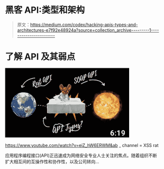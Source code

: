 # 黑客 API:类型和架构

> 原文：<https://medium.com/codex/hacking-apis-types-and-architectures-e7f92e48924a?source=collection_archive---------1----------------------->

# 了解 API 及其弱点

![](img/cf2bbf27681b4ed4aae9f795b36e7a90.png)

https://www.youtube.com/watch?v=eiZ_hW6ERWM&ab _ channel = XSS rat

应用程序编程接口(API)正迅速成为网络安全专业人士关注的焦点。随着组织不断扩大相互间的互操作性和协作性，以及公司转向…
